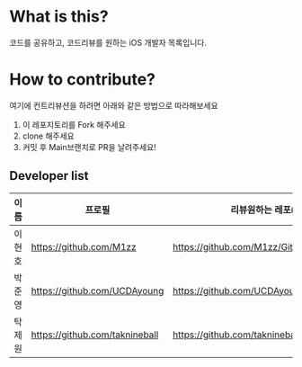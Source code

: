 # What is this?

코드를 공유하고, 코드리뷰를 원하는 iOS 개발자 목록입니다.

# How to contribute?

여기에 컨트리뷰션을 하려면 아래와 같은 방법으로 따라해보세요

1. 이 레포지토리를 Fork 해주세요
2. clone 해주세요
3. 커밋 후 Main브랜치로 PR을 날려주세요!

## Developer list

|이름|프로필|리뷰원하는 레포(Optional)|
|------|---|---|
|이현호|https://github.com/M1zz|https://github.com/M1zz/GithubRepositorySearcher|
|박준영|https://github.com/UCDAyoung|https://github.com/UCDAyoung/Project30|
|탁제원|https://github.com/taknineball|https://github.com/taknineball/StudyFacebook|
